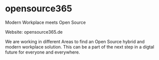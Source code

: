 # opensource365
Modern Workplace meets Open Source

Website: opensource365.de

We are working in different Areas to find an Open Source hybrid and modern workplace solution. This can be a part of the next step in a digtal future for everyone and everywhere.
